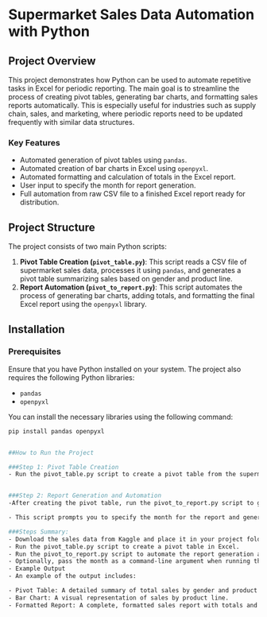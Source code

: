 # Supermarket Sales Data Automation with Python

## Project Overview
This project demonstrates how Python can be used to automate repetitive tasks in Excel for periodic reporting. The main goal is to streamline the process of creating pivot tables, generating bar charts, and formatting sales reports automatically. This is especially useful for industries such as supply chain, sales, and marketing, where periodic reports need to be updated frequently with similar data structures.

### Key Features
- Automated generation of pivot tables using `pandas`.
- Automated creation of bar charts in Excel using `openpyxl`.
- Automated formatting and calculation of totals in the Excel report.
- User input to specify the month for report generation.
- Full automation from raw CSV file to a finished Excel report ready for distribution.

## Project Structure
The project consists of two main Python scripts:
1. **Pivot Table Creation (`pivot_table.py`)**: This script reads a CSV file of supermarket sales data, processes it using `pandas`, and generates a pivot table summarizing sales based on gender and product line.
2. **Report Automation (`pivot_to_report.py`)**: This script automates the process of generating bar charts, adding totals, and formatting the final Excel report using the `openpyxl` library.

## Installation

### Prerequisites
Ensure that you have Python installed on your system. The project also requires the following Python libraries:
- `pandas`
- `openpyxl`

You can install the necessary libraries using the following command:

```bash
pip install pandas openpyxl


##How to Run the Project

###Step 1: Pivot Table Creation
- Run the pivot_table.py script to create a pivot table from the supermarket sales data. This script reads a CSV file and generates a new Excel file (Pivot_table.xlsx) with a pivot table summarizing total sales by gender and product line.


###Step 2: Report Generation and Automation
-After creating the pivot table, run the pivot_to_report.py script to generate a bar chart, add totals, and format the final report.

- This script prompts you to specify the month for the report and generates the final report (Report_<Month>.xlsx) automatically.

###Steps Summary:
- Download the sales data from Kaggle and place it in your project folder.
- Run the pivot_table.py script to create a pivot table in Excel.
- Run the pivot_to_report.py script to automate the report generation and create the final report with charts and totals.
- Optionally, pass the month as a command-line argument when running the report script to customize the report.
- Example Output
- An example of the output includes:

- Pivot Table: A detailed summary of total sales by gender and product line.
- Bar Chart: A visual representation of sales by product line.
- Formatted Report: A complete, formatted sales report with totals and chart, saved as Report_<Month>.xlsx.

